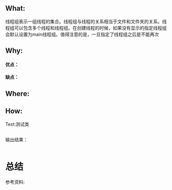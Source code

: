 

## What:
线程组表示一组线程的集合。线程组与线程的关系相当于文件和文件夹的关系。线程组可以包含多个线程和线程组。在创建线程的时候，如果没有显示的指定线程组会默认设置为main线程组。值得注意的是，一旦指定了线程组之后是不能再次


## Why:
#### 优点：


#### 缺点：


## Where:


## How:





Test:测试类
```java

```
输出结果：
```java

```


# 总结

参考资料: